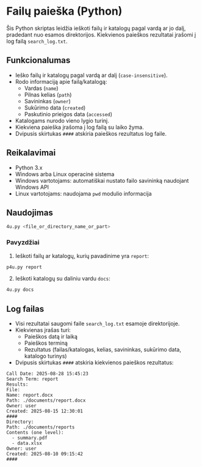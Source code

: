 # Failų paieška (Python)

Šis Python skriptas leidžia ieškoti failų ir katalogų pagal vardą ar jo dalį, pradedant nuo esamos direktorijos. Kiekvienos paieškos rezultatai įrašomi į log failą `search_log.txt`.


## Funkcionalumas

- Ieško failų ir katalogų pagal vardą ar dalį (`case-insensitive`).  
- Rodo informaciją apie failą/katalogą:  
  - Vardas (`name`)  
  - Pilnas kelias (`path`)  
  - Savininkas (`owner`)  
  - Sukūrimo data (`created`)  
  - Paskutinio prieigos data (`accessed`)  
- Katalogams nurodo vieno lygio turinį.  
- Kiekviena paieška įrašoma į log failą su laiko žyma.  
- Dvipusis skirtukas `####` atskiria paieškos rezultatus log faile.  



## Reikalavimai

- Python 3.x  
- Windows arba Linux operacinė sistema  
- Windows vartotojams: automatiškai nustato failo savininką naudojant Windows API  
- Linux vartotojams: naudojama `pwd` modulio informacija  



## Naudojimas

```bash
4u.py <file_or_directory_name_or_part>
```

### Pavyzdžiai

1. Ieškoti failų ar katalogų, kurių pavadinime yra `report`:

```bash
p4u.py report
```

2. Ieškoti katalogų su daliniu vardu `docs`:

```bash
4u.py docs
```


## Log failas

- Visi rezultatai saugomi faile `search_log.txt` esamoje direktorijoje.  
- Kiekvienas įrašas turi:  
  - Paieškos datą ir laiką  
  - Paieškos terminą  
  - Rezultatus (failas/katalogas, kelias, savininkas, sukūrimo data, katalogo turinys)  
- Dvipusis skirtukas `####` atskiria kiekvienos paieškos rezultatus:  

```
Call Date: 2025-08-28 15:45:23
Search Term: report
Results:
File:
Name: report.docx
Path: ./documents/report.docx
Owner: user
Created: 2025-08-15 12:30:01
####
Directory:
Path: ./documents/reports
Contents (one level):
  - summary.pdf
  - data.xlsx
Owner: user
Created: 2025-08-10 09:15:42
####
```
